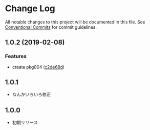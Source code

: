 # Change Log

All notable changes to this project will be documented in this file.
See [Conventional Commits](https://conventionalcommits.org) for commit guidelines.

## 1.0.2 (2019-02-08)


### Features

* create pkg004 ([c2de68d](https://github.com/dera-/lerna_test/commit/c2de68d))


## 1.0.1
* なんかいろいろ修正

## 1.0.0
* 初期リリース
